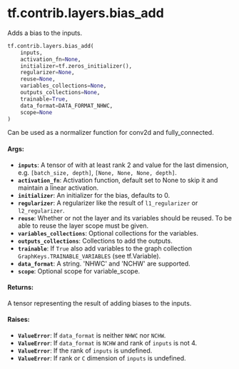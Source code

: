 <div itemscope itemtype="http://developers.google.com/ReferenceObject">
<meta itemprop="name" content="tf.contrib.layers.bias_add" />
<meta itemprop="path" content="Stable" />
</div>

# tf.contrib.layers.bias_add

Adds a bias to the inputs.

``` python
tf.contrib.layers.bias_add(
    inputs,
    activation_fn=None,
    initializer=tf.zeros_initializer(),
    regularizer=None,
    reuse=None,
    variables_collections=None,
    outputs_collections=None,
    trainable=True,
    data_format=DATA_FORMAT_NHWC,
    scope=None
)
```

<!-- Placeholder for "Used in" -->

Can be used as a normalizer function for conv2d and fully_connected.

#### Args:


* <b>`inputs`</b>: A tensor of with at least rank 2 and value for the last dimension,
  e.g. `[batch_size, depth]`, `[None, None, None, depth]`.
* <b>`activation_fn`</b>: Activation function, default set to None to skip it and
  maintain a linear activation.
* <b>`initializer`</b>: An initializer for the bias, defaults to 0.
* <b>`regularizer`</b>: A regularizer like the result of `l1_regularizer` or
  `l2_regularizer`.
* <b>`reuse`</b>: Whether or not the layer and its variables should be reused. To be
  able to reuse the layer scope must be given.
* <b>`variables_collections`</b>: Optional collections for the variables.
* <b>`outputs_collections`</b>: Collections to add the outputs.
* <b>`trainable`</b>: If `True` also add variables to the graph collection
  `GraphKeys.TRAINABLE_VARIABLES` (see tf.Variable).
* <b>`data_format`</b>: A string. 'NHWC' and 'NCHW' are supported.
* <b>`scope`</b>: Optional scope for variable_scope.


#### Returns:

A tensor representing the result of adding biases to the inputs.



#### Raises:


* <b>`ValueError`</b>: If `data_format` is neither `NHWC` nor `NCHW`.
* <b>`ValueError`</b>: If `data_format` is `NCHW` and rank of `inputs` is not 4.
* <b>`ValueError`</b>: If the rank of `inputs` is undefined.
* <b>`ValueError`</b>: If rank or `C` dimension of `inputs` is undefined.